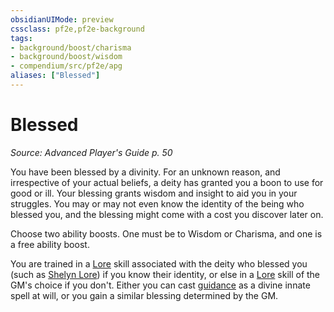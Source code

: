 ```yaml
---
obsidianUIMode: preview
cssclass: pf2e,pf2e-background
tags:
- background/boost/charisma
- background/boost/wisdom
- compendium/src/pf2e/apg
aliases: ["Blessed"]
---
```

# Blessed
*Source: Advanced Player's Guide p. 50*  

You have been blessed by a divinity. For an unknown reason, and irrespective of your actual beliefs, a deity has granted you a boon to use for good or ill. Your blessing grants wisdom and insight to aid you in your struggles. You may or may not even know the identity of the being who blessed you, and the blessing might come with a cost you discover later on.

Choose two ability boosts. One must be to Wisdom or Charisma, and one is a free ability boost.

You are trained in a [Lore](skills.md#Lore) skill associated with the deity who blessed you (such as [Shelyn Lore](skills.md#Lore)) if you know their identity, or else in a [Lore](skills.md#Lore) skill of the GM's choice if you don't. Either you can cast [guidance](guidance.md) as a divine innate spell at will, or you gain a similar blessing determined by the GM.
